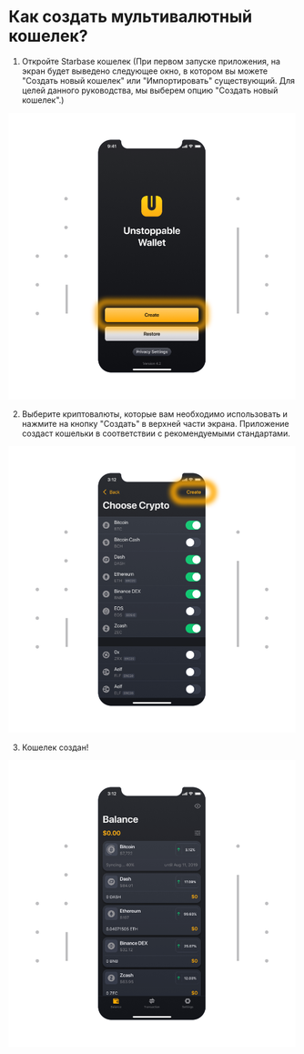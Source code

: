 # Как создать мультивалютный кошелек?

1. Откройте Starbase кошелек (При первом запуске приложения, на экран будет выведено следующее окно, в котором вы можете "Создать новый кошелек" или "Импортировать" существующий. Для целей данного руководства, мы выберем опцию "Создать новый кошелек".)

![](../images/ios-create-welcome-s.png)

2. Выберите криптовалюты, которые вам необходимо использовать и нажмите на кнопку "Создать" в верхней части экрана. Приложение создаст кошельки в соответствии с рекомендуемыми стандартами.

![](../images/ios-create-choosecoin-s.png)

3. Кошелек создан!

![](../images/ios-create-balance-s.png)


